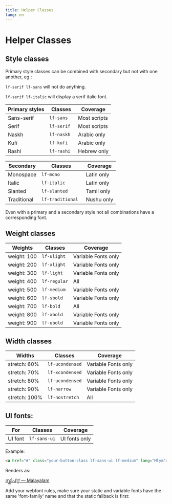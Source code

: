 ```yaml
---
title: Helper Classes
lang: en
---
```


# Helper Classes

## Style classes

Primary style classes can be combined with secondary but not with one another, eg.:

<code>lf-serif lf-sans</code> will not do anything.

<code>lf-serif lf-italic</code> will display a serif italic font.

<table>
	<thead>
		<tr><th>Primary styles</th><th>Classes</th><th>Coverage</th></tr>
	</thead>
	<tbody>
		<tr><td>Sans-serif </td><td><code>lf-sans </code></td><td>Most scripts </td></tr>
		<tr><td>Serif </td><td><code>lf-serif </code></td><td>Most scripts </td></tr>
		<tr><td>Naskh </td><td><code>lf-naskh </code></td><td>Arabic only </td></tr>
		<tr><td>Kufi </td><td><code>lf-kufi </code></td><td>Arabic only </td></tr>
		<tr><td>Rashi </td><td><code>lf-rashi </code></td><td>Hebrew only </td></tr>
	</tbody>
</table>

<table>
	<thead>
		<tr><th>Secondary</th><th>Classes</th><th>Coverage</th></tr>
	</thead>
	<tbody>
		<tr><td>Monospace </td><td><code>lf-mono </code></td><td>Latin only</td></tr>
		<tr><td>Italic </td><td><code>lf-italic </code></td><td>Latin only</td></tr>
		<tr><td>Slanted </td><td><code>lf-slanted </code></td><td>Tamil only</td></tr>
		<tr><td>Traditional </td><td><code>lf-traditional </code></td><td>Nushu only</td></tr>
	</tbody>
</table>

Even with a primary and a secondary style not all combinations have a corresponding font.


## Weight classes

<table>
	<thead>
		<tr><th>Weights</th><th>Classes</th><th>Coverage</th></tr>
	</thead>
	<tbody>
		<tr><td>weight: 100 </td><td><code>lf-ulight</code></td><td>Variable Fonts only</td></tr>
		<tr><td>weight: 200 </td><td><code>lf-xlight</code></td><td>Variable Fonts only</td></tr>
		<tr><td>weight: 300 </td><td><code>lf-light</code></td><td>Variable Fonts only</td></tr>
		<tr><td>weight: 400 </td><td><code>lf-regular</code></td><td>All</td></tr>
		<tr><td>weight: 500 </td><td><code>lf-medium</code></td><td>Variable Fonts only</td></tr>
		<tr><td>weight: 600 </td><td><code>lf-sbold</code></td><td>Variable Fonts only</td></tr>
		<tr><td>weight: 700 </td><td><code>lf-bold</code></td><td>All</td></tr>
		<tr><td>weight: 800 </td><td><code>lf-xbold</code></td><td>Variable Fonts only</td></tr>
		<tr><td>weight: 900 </td><td><code>lf-ubold</code></td><td>Variable Fonts only</td></tr>
	</tbody>
</table>

## Width classes

<table>
	<thead>
		<tr><th>Widths</th><th>Classes</th><th>Coverage</th></tr>
	</thead>
	<tbody>
		<tr><td>stretch: 60% </td><td><code>lf-ucondensed</code></td><td>Variable Fonts only</td></tr>
		<tr><td>stretch: 70% </td><td><code>lf-xcondensed</code></td><td>Variable Fonts only</td></tr>
		<tr><td>stretch: 80% </td><td><code>lf-ucondensed</code></td><td>Variable Fonts only</td></tr>
		<tr><td>stretch: 90% </td><td><code>lf-narrow</code></td><td>Variable Fonts only</td></tr>
		<tr><td>stretch: 100% </td><td><code>lf-nostretch</code></td><td>All</td></tr>
	</tbody>
</table>

## UI fonts:

<table>
	<thead>
		<tr><th>For</th><th>Classes</th><th>Coverage</th></tr>
	</thead>
	<tbody>
		<tr><td>UI font </td><td><code>lf-sans-ui</code></td><td>UI fonts only</td></tr>
	</tbody>
</table>

Example:

```HTML
<a href="#" class="your-button-class lf-sans-ui lf-medium" lang="Mlym">സ്ക്രിപ്റ്റ് — Malayalam</a>
````
Renders as:

<a href="#" class="lf-ui-sample lf-sans-ui lf-medium" lang="Mlym">സ്ക്രിപ്റ്റ് — Malayalam</a>

Add your webfont rules, make sure your static and variable fonts have the same 'font-family' name and that the static fallback is first:
